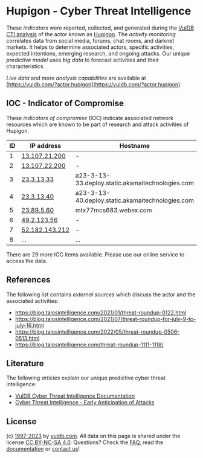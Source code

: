 # Hupigon - Cyber Threat Intelligence

These _indicators_ were reported, collected, and generated during the [VulDB CTI analysis](https://vuldb.com/?kb.cti) of the actor known as [Hupigon](https://vuldb.com/?actor.hupigon). The _activity monitoring_ correlates data from social media, forums, chat rooms, and darknet markets. It helps to determine associated actors, specific activities, expected intentions, emerging research, and ongoing attacks. Our unique _predictive model_ uses _big data_ to forecast activities and their characteristics.

_Live data_ and more _analysis capabilities_ are available at [https://vuldb.com/?actor.hupigon](https://vuldb.com/?actor.hupigon)

## IOC - Indicator of Compromise

These _indicators of compromise_ (IOC) indicate associated network resources which are known to be part of research and attack activities of Hupigon.

ID | IP address | Hostname | Campaign | Confidence
-- | ---------- | -------- | -------- | ----------
1 | [13.107.21.200](https://vuldb.com/?ip.13.107.21.200) | - | - | High
2 | [13.107.22.200](https://vuldb.com/?ip.13.107.22.200) | - | - | High
3 | [23.3.13.33](https://vuldb.com/?ip.23.3.13.33) | a23-3-13-33.deploy.static.akamaitechnologies.com | - | High
4 | [23.3.13.40](https://vuldb.com/?ip.23.3.13.40) | a23-3-13-40.deploy.static.akamaitechnologies.com | - | High
5 | [23.89.5.60](https://vuldb.com/?ip.23.89.5.60) | mtx77mcs683.webex.com | - | High
6 | [49.2.123.56](https://vuldb.com/?ip.49.2.123.56) | - | - | High
7 | [52.182.143.212](https://vuldb.com/?ip.52.182.143.212) | - | - | High
8 | ... | ... | ... | ...

There are 29 more IOC items available. Please use our online service to access the data.

## References

The following list contains _external sources_ which discuss the actor and the associated activities:

* https://blog.talosintelligence.com/2021/01/threat-roundup-0122.html
* https://blog.talosintelligence.com/2021/07/threat-roundup-for-july-9-to-july-16.html
* https://blog.talosintelligence.com/2022/05/threat-roundup-0506-0513.html
* https://blog.talosintelligence.com/threat-roundup-1111-1118/

## Literature

The following _articles_ explain our unique predictive cyber threat intelligence:

* [VulDB Cyber Threat Intelligence Documentation](https://vuldb.com/?kb.cti)
* [Cyber Threat Intelligence - Early Anticipation of Attacks](https://www.scip.ch/en/?labs.20201022)

## License

(c) [1997-2023](https://vuldb.com/?kb.changelog) by [vuldb.com](https://vuldb.com/?kb.about). All data on this page is shared under the license [CC BY-NC-SA 4.0](https://creativecommons.org/licenses/by-nc-sa/4.0/). Questions? Check the [FAQ](https://vuldb.com/?kb.faq), read the [documentation](https://vuldb.com/?kb) or [contact us](https://vuldb.com/?contact)!

